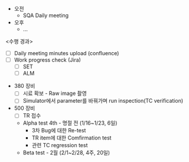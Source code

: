 - 오전
	- SQA Daily meeting
- 오후
	- ...

<수행 경과>
- [ ] Daily meeting minutes upload (confluence)
- [ ] Work progress check (Jira)
	- [ ] SET
	- [ ] ALM

- 380 장비
	- [ ] 시료 확보 - Raw image 촬영
	- [ ] Simulator에서 parameter를 바꿔가며 run inspection(TC verification)

- 500 장비
	- [ ] TR 접수
	- Alpha test 4th - 명절 전 (1/16~1/23, 6일)
		- 3차 Bug에 대한 Re-test
		- TR item에 대한 Comfirmation test
		- 관련 TC regression test
	- Beta test - 2월 (2/1~2/28, 4주, 20일)